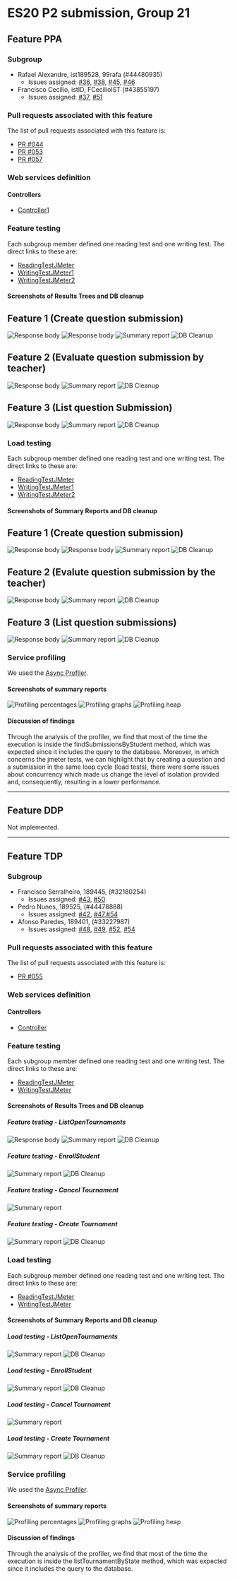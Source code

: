 
# ES20 P2 submission, Group 21


## Feature PPA

### Subgroup
 - Rafael Alexandre, ist189528, 99rafa (#44480935)
   + Issues assigned: [#36](https://github.com/tecnico-softeng/es20al_21-project/issues/36), [#38](https://github.com/tecnico-softeng/es20al_21-project/issues/38), [#45](https://github.com/tecnico-softeng/es20al_21-project/issues/45), [#46](https://github.com/tecnico-softeng/es20al_21-project/issues/46) 
 - Francisco Cecílio, istID, FCecilioIST (#43855197)
   + Issues assigned: [#37](https://github.com/tecnico-softeng/es20al_21-project/issues/37), [#51](https://github.com/tecnico-softeng/es20al_21-project/issues/51)
 
### Pull requests associated with this feature

The list of pull requests associated with this feature is:

 - [PR #044](https://github.com/tecnico-softeng/es20al_21-project/pull/44)
 - [PR #053](https://github.com/tecnico-softeng/es20al_21-project/pull/53)
 - [PR #057](https://github.com/tecnico-softeng/es20al_21-project/pull/57)



### Web services definition

#### Controllers
 - [Controller1](https://github.com/tecnico-softeng/es20al_21-project/blob/develop/backend/src/main/java/pt/ulisboa/tecnico/socialsoftware/tutor/questionsByStudent/api/QuestionsByStudentController.java)


### Feature testing

Each subgroup member defined one reading test and one writing test. The direct links to these are:

 - [ReadingTestJMeter](https://github.com/tecnico-softeng/es20al_21-project/blob/develop/backend/jmeter/questionbystudent/listStudentSubmissionsTest.jmx)
 - [WritingTestJMeter1](https://github.com/tecnico-softeng/es20al_21-project/blob/develop/backend/jmeter/questionbystudent/createQuestionSubmissionTest.jmx)
 - [WritingTestJMeter2](https://github.com/tecnico-softeng/es20al_21-project/blob/develop/backend/jmeter/questionbystudent/teacherEvaluateQuestionSubmissionTest.jmx)



#### Screenshots of Results Trees and DB cleanup

## Feature 1 (Create question submission)
![Response body](http://web.tecnico.ulisboa.pt/ist189528/createResponse.png)
![Response body](http://web.tecnico.ulisboa.pt/ist189528/createSubmissionResponse.png)
![Summary report](http://web.tecnico.ulisboa.pt/ist189528/createSummary.png)
![DB Cleanup](http://web.tecnico.ulisboa.pt/ist189528/jdbcCreate.png)

## Feature 2 (Evaluate question submission by teacher)
![Response body](p2-images/evaluateResponse.png)
![Summary report](p2-images/evaluateSummary.png)
![DB Cleanup](p2-images/jdbcEvaluate.png)

## Feature 3 (List question Submission)
![Response body](http://web.tecnico.ulisboa.pt/ist189528/getResponse.png)
![Summary report](http://web.tecnico.ulisboa.pt/ist189528/getSummary.png)
![DB Cleanup](http://web.tecnico.ulisboa.pt/ist189528/jdbcGet.png)


### Load testing

Each subgroup member defined one reading test and one writing test. The direct links to these are:

- [ReadingTestJMeter](https://github.com/tecnico-softeng/es20al_21-project/blob/develop/backend/jmeter/questionbystudent/listStudentSubmissionsLoadTest.jmx)
- [WritingTestJMeter1](https://github.com/tecnico-softeng/es20al_21-project/blob/develop/backend/jmeter/questionbystudent/createQuestionSubmissionLoadTest.jmx)
- [WritingTestJMeter2](https://github.com/tecnico-softeng/es20al_21-project/blob/develop/backend/jmeter/questionbystudent/teacherEvaluateQuestionSubmissionLoadTest.jmx)




#### Screenshots of Summary Reports and DB cleanup


## Feature 1 (Create question submission)
![Response body](http://web.tecnico.ulisboa.pt/ist189528/loadCreateResponse.png)
![Response body](http://web.tecnico.ulisboa.pt/ist189528/loadCreateSubmissionResponse.png)
![Summary report](http://web.tecnico.ulisboa.pt/ist189528/loadCreateSummary.png)
![DB Cleanup](http://web.tecnico.ulisboa.pt/ist189528/jdbcLoadCreate.png)

## Feature 2 (Evalute question submission by the teacher)
![Response body](http://web.tecnico.ulisboa.pt/ist189528/loadEvaluateResponse.png)
![Summary report](http://web.tecnico.ulisboa.pt/ist189528/loadEvaluateSummary.png)
![DB Cleanup](http://web.tecnico.ulisboa.pt/ist189528/jdbcLoadEvaluate.png)

## Feature 3 (List question submissions)
![Response body](http://web.tecnico.ulisboa.pt/ist189528/loadGetResponse.png)
![Summary report](http://web.tecnico.ulisboa.pt/ist189528/loadGetSummary.png)
![DB Cleanup](http://web.tecnico.ulisboa.pt/ist189528/jdbcLoadGet.png)



### Service profiling

We used the [Async Profiler](https://www.jetbrains.com/help/idea/async-profiler.html).

#### Screenshots of summary reports

![Profiling percentages](http://web.tecnico.ulisboa.pt/ist189528/percentages.png)
![Profiling graphs](http://web.tecnico.ulisboa.pt/ist189528/cpuMemoryUsage.png)
![Profiling heap](http://web.tecnico.ulisboa.pt/ist189528/bytesPerMethod.png)



#### Discussion of findings

Through the analysis of the profiler, we find that most of the time the execution is inside the findSubmissionsByStudent method, which was expected since it includes the query to the database. Moreover, in which concerns the jmeter tests, we can highlight that by creating a question and a submission in the same loop cycle (load tests), there were some issues about concurrency which made us change the level of isolation provided and, consequently, resulting in a lower performance.

---

## Feature DDP

Not implemented.

---


## Feature TDP

### Subgroup
 - Francisco Serralheiro, 189445, (#32180254)
   + Issues assigned: [#43](https://github.com/tecnico-softeng/es20al_21-project/issues/43), [#50](https://github.com/tecnico-softeng/es20al_21-project/issues/50)
 - Pedro Nunes, 189525, (#44478888)
   + Issues assigned: [#42](https://github.com/tecnico-softeng/es20al_21-project/issues/42), [#47](https://github.com/tecnico-softeng/es20al_21-project/issues/47),[#54](https://github.com/tecnico-softeng/es20al_21-project/issues/54)
 - Afonso Paredes, 189401, (#33227987)
   + Issues assigned: [#48](https://github.com/tecnico-softeng/es20al_21-project/issues/48), [#49](https://github.com/tecnico-softeng/es20al_21-project/issues/49), [#52](https://github.com/tecnico-softeng/es20al_21-project/issues/52), [#54](https://github.com/tecnico-softeng/es20al_21-project/issues/54)
 
### Pull requests associated with this feature

The list of pull requests associated with this feature is:

 - [PR #055](https://github.com/tecnico-softeng/es20al_21-project/pull/55)


### Web services definition

#### Controllers
 - [Controller](https://github.com/tecnico-softeng/es20al_21-project/blob/develop/backend/src/main/java/pt/ulisboa/tecnico/socialsoftware/tutor/tournament/api/TournamentController.java)


### Feature testing

Each subgroup member defined one reading test and one writing test. The direct links to these are:

 - [ReadingTestJMeter](https://github.com/tecnico-softeng/es20al_21-project/blob/develop/backend/jmeter/Tournament/ListTournamentsTestWebService.jmx)
 - [WritingTestJMeter](https://github.com/tecnico-softeng/es20al_21-project/blob/develop/backend/jmeter/Tournament/TestWebServicecreateTournament.jmx)


#### Screenshots of Results Trees and DB cleanup

##### Feature testing - ListOpenTournaments
![Response body](http://web.tecnico.ulisboa.pt/ist189445/feature_test3.png)
![Summary report](http://web.tecnico.ulisboa.pt/ist189445/feature_test4.png)
![DB Cleanup](http://web.tecnico.ulisboa.pt/ist189445/feature_dbcleanup.png)

##### Feature testing - EnrollStudent
![Summary report](http://web.tecnico.ulisboa.pt/ist189445/enroll_feature_summary.png)
![DB Cleanup](http://web.tecnico.ulisboa.pt/ist189445/enroll_feauture_dbcleanup.png)

##### Feature testing - Cancel Tournament
![Summary report](http://web.tecnico.ulisboa.pt/ist189445/cancel_feature.png)

##### Feature testing - Create Tournament
![Summary report](http://web.tecnico.ulisboa.pt/ist189445/create_summary.png)
![DB Cleanup](http://web.tecnico.ulisboa.pt/ist189445/create_dbcleanup.png)




### Load testing

Each subgroup member defined one reading test and one writing test. The direct links to these are:

 - [ReadingTestJMeter](https://github.com/tecnico-softeng/es20al_21-project/blob/develop/backend/jmeter/Tournament/ListTournamentsLoadTest.jmx)
 - [WritingTestJMeter](https://github.com/tecnico-softeng/es20al_21-project/blob/develop/backend/jmeter/Tournament/LoadTestWebServicecreateTournament.jmx)


#### Screenshots of Summary Reports and DB cleanup

##### Load testing - ListOpenTournaments
![Summary report](http://web.tecnico.ulisboa.pt/ist189445/load_test3.png)
![DB Cleanup](http://web.tecnico.ulisboa.pt/ist189445/load_dbcleanup.png)

##### Load testing - EnrollStudent
![Summary report](http://web.tecnico.ulisboa.pt/ist189445/enroll_load_summary.png)
![DB Cleanup](http://web.tecnico.ulisboa.pt/ist189445/enroll_load_dbcleanup.png)

##### Load testing - Cancel Tournament
![Summary report](http://web.tecnico.ulisboa.pt/ist189445/cancel_load_summary.png)

##### Load testing - Create Tournament
![Summary report](http://web.tecnico.ulisboa.pt/ist189445/create_load_summary.png)
![DB Cleanup](http://web.tecnico.ulisboa.pt/ist189445/create_load_dbcleanup.png)

### Service profiling

We used the [Async Profiler](https://www.jetbrains.com/help/idea/async-profiler.html).

#### Screenshots of summary reports

![Profiling percentages](https://cdn.discordapp.com/attachments/691667741656219698/693109643693785138/unknown.png)
![Profiling graphs](http://web.tecnico.ulisboa.pt/ist189445/profiling_3.png)
![Profiling heap](http://web.tecnico.ulisboa.pt/ist189445/profiling_2.png)


#### Discussion of findings

Through the analysis of the profiler, we find that most of the time the execution is inside the listTournamentByState  method, which was expected since it includes the query to the database.


